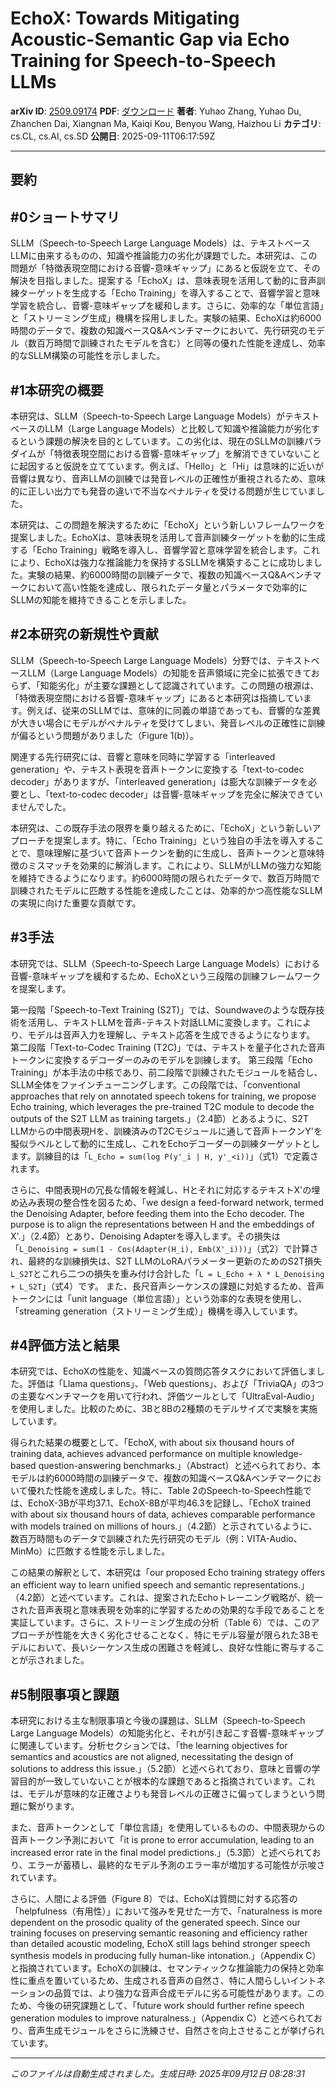 # EchoX: Towards Mitigating Acoustic-Semantic Gap via Echo Training for   Speech-to-Speech LLMs

**arXiv ID**: [2509.09174](http://arxiv.org/abs/2509.09174v1)
**PDF**: [ダウンロード](http://arxiv.org/pdf/2509.09174v1.pdf)
**著者**: Yuhao Zhang, Yuhao Du, Zhanchen Dai, Xiangnan Ma, Kaiqi Kou, Benyou Wang, Haizhou Li
**カテゴリ**: cs.CL, cs.AI, cs.SD
**公開日**: 2025-09-11T06:17:59Z

---

## 要約

## #0ショートサマリ
SLLM（Speech-to-Speech Large Language Models）は、テキストベースLLMに由来するものの、知識や推論能力の劣化が課題でした。本研究は、この問題が「特徴表現空間における音響-意味ギャップ」にあると仮説を立て、その解決を目指しました。提案する「EchoX」は、意味表現を活用して動的に音声訓練ターゲットを生成する「Echo Training」を導入することで、音響学習と意味学習を統合し、音響-意味ギャップを緩和します。さらに、効率的な「単位言語」と「ストリーミング生成」機構を採用しました。実験の結果、EchoXは約6000時間のデータで、複数の知識ベースQ&Aベンチマークにおいて、先行研究のモデル（数百万時間で訓練されたモデルを含む）と同等の優れた性能を達成し、効率的なSLLM構築の可能性を示しました。

## #1本研究の概要
本研究は、SLLM（Speech-to-Speech Large Language Models）がテキストベースのLLM（Large Language Models）と比較して知識や推論能力が劣化するという課題の解決を目的としています。この劣化は、現在のSLLMの訓練パラダイムが「特徴表現空間における音響-意味ギャップ」を解消できていないことに起因すると仮説を立てています。例えば、「Hello」と「Hi」は意味的に近いが音響は異なり、音声LLMの訓練では発音レベルの正確性が重視されるため、意味的に正しい出力でも発音の違いで不当なペナルティを受ける問題が生じていました。

本研究は、この問題を解決するために「EchoX」という新しいフレームワークを提案しました。EchoXは、意味表現を活用して音声訓練ターゲットを動的に生成する「Echo Training」戦略を導入し、音響学習と意味学習を統合します。これにより、EchoXは強力な推論能力を保持するSLLMを構築することに成功しました。実験の結果、約6000時間の訓練データで、複数の知識ベースQ&Aベンチマークにおいて高い性能を達成し、限られたデータ量とパラメータで効率的にSLLMの知能を維持できることを示しました。

## #2本研究の新規性や貢献
SLLM（Speech-to-Speech Large Language Models）分野では、テキストベースLLM（Large Language Models）の知能を音声領域に完全に拡張できておらず、「知能劣化」が主要な課題として認識されています。この問題の根源は、「特徴表現空間における音響-意味ギャップ」にあると本研究は指摘しています。例えば、従来のSLLMでは、意味的に同義の単語であっても、音響的な差異が大きい場合にモデルがペナルティを受けてしまい、発音レベルの正確性に訓練が偏るという問題がありました（Figure 1(b)）。

関連する先行研究には、音響と意味を同時に学習する「interleaved generation」や、テキスト表現を音声トークンに変換する「text-to-codec decoder」がありますが、「interleaved generation」は膨大な訓練データを必要とし、「text-to-codec decoder」は音響-意味ギャップを完全に解決できていませんでした。

本研究は、この既存手法の限界を乗り越えるために、「EchoX」という新しいアプローチを提案します。特に、「Echo Training」という独自の手法を導入することで、意味理解に基づいて音声トークンを動的に生成し、音声トークンと意味特徴のミスマッチを効果的に解消します。これにより、SLLMがLLMの強力な知能を維持できるようになります。約6000時間の限られたデータで、数百万時間で訓練されたモデルに匹敵する性能を達成したことは、効率的かつ高性能なSLLMの実現に向けた重要な貢献です。

## #3手法
本研究では、SLLM（Speech-to-Speech Large Language Models）における音響-意味ギャップを緩和するため、EchoXという三段階の訓練フレームワークを提案します。

第一段階「Speech-to-Text Training (S2T)」では、Soundwaveのような既存技術を活用し、テキストLLMを音声-テキスト対話LLMに変換します。これにより、モデルは音声入力を理解し、テキスト応答を生成できるようになります。
第二段階「Text-to-Codec Training (T2C)」では、テキストを量子化された音声トークンに変換するデコーダーのみのモデルを訓練します。
第三段階「Echo Training」が本手法の中核であり、前二段階で訓練されたモジュールを結合し、SLLM全体をファインチューニングします。この段階では、「conventional approaches that rely on annotated speech tokens for training, we propose Echo training, which leverages the pre-trained T2C module to decode the outputs of the S2T LLM as training targets.」（2.4節）とあるように、S2T LLMからの中間表現Hを、訓練済みのT2Cモジュールに通して音声トークンY'を擬似ラベルとして動的に生成し、これをEchoデコーダーの訓練ターゲットとします。訓練目的は「`L_Echo = sum(log P(y'_i | H, y'_<i))`」（式1）で定義されます。

さらに、中間表現Hの冗長な情報を軽減し、Hとそれに対応するテキストX'の埋め込み表現の整合性を図るため、「we design a feed-forward network, termed the Denoising Adapter, before feeding them into the Echo decoder. The purpose is to align the representations between H and the embeddings of X'.」（2.4節）とあり、Denoising Adapterを導入します。その損失は「`L_Denoising = sum(1 - Cos(Adapter(H_i), Emb(X'_i)))`」（式2）で計算され、最終的な訓練損失は、S2T LLMのLoRAパラメーター更新のためのS2T損失`L_S2T`とこれら二つの損失を重み付け合計した「`L = L_Echo + λ * L_Denoising + L_S2T`」（式4）です。
また、長尺音声シーケンスの課題に対処するため、音声トークンには「unit language（単位言語）」という効率的な表現を使用し、「streaming generation（ストリーミング生成）」機構を導入しています。

## #4評価方法と結果
本研究では、EchoXの性能を、知識ベースの質問応答タスクにおいて評価しました。評価は「Llama questions」、「Web questions」、および「TriviaQA」の3つの主要なベンチマークを用いて行われ、評価ツールとして「UltraEval-Audio」を使用しました。比較のために、3Bと8Bの2種類のモデルサイズで実験を実施しています。

得られた結果の概要として、「EchoX, with about six thousand hours of training data, achieves advanced performance on multiple knowledge-based question-answering benchmarks.」（Abstract）と述べられており、本モデルは約6000時間の訓練データで、複数の知識ベースQ&Aベンチマークにおいて優れた性能を達成しました。特に、Table 2のSpeech-to-Speech性能では、EchoX-3Bが平均37.1、EchoX-8Bが平均46.3を記録し、「EchoX trained with about six thousand hours of data, achieves comparable performance with models trained on millions of hours.」（4.2節）と示されているように、数百万時間ものデータで訓練された先行研究のモデル（例：VITA-Audio、MinMo）に匹敵する性能を示しました。

この結果の解釈として、本研究は「our proposed Echo training strategy offers an efficient way to learn unified speech and semantic representations.」（4.2節）と述べています。これは、提案されたEchoトレーニング戦略が、統一された音声表現と意味表現を効率的に学習するための効果的な手段であることを実証しています。さらに、ストリーミング生成の分析（Table 6）では、このアプローチが性能を大きく劣化させることなく、特にモデル容量が限られた3Bモデルにおいて、長いシーケンス生成の困難さを軽減し、良好な性能に寄与することが示されました。

## #5制限事項と課題
本研究における主な制限事項と今後の課題は、SLLM（Speech-to-Speech Large Language Models）の知能劣化と、それが引き起こす音響-意味ギャップに関連しています。分析セクションでは、「the learning objectives for semantics and acoustics are not aligned, necessitating the design of solutions to address this issue.」（5.2節）と述べられており、意味と音響の学習目的が一致していないことが根本的な課題であると指摘されています。これは、モデルが意味的な正確さよりも発音レベルの正確さに偏ってしまうという問題に繋がります。

また、音声トークンとして「単位言語」を使用しているものの、中間表現からの音声トークン予測において「it is prone to error accumulation, leading to an increased error rate in the final model predictions.」（5.3節）と述べられており、エラーが蓄積し、最終的なモデル予測のエラー率が増加する可能性が示唆されています。

さらに、人間による評価（Figure 8）では、EchoXは質問に対する応答の「helpfulness（有用性）」において強みを見せた一方で、「naturalness is more dependent on the prosodic quality of the generated speech. Since our training focuses on preserving semantic reasoning and efficiency rather than detailed acoustic modeling, EchoX still lags behind stronger speech synthesis models in producing fully human-like intonation.」（Appendix C）と指摘されています。EchoXの訓練は、セマンティックな推論能力の保持と効率性に重点を置いているため、生成される音声の自然さ、特に人間らしいイントネーションの品質では、より強力な音声合成モデルに劣る可能性があります。このため、今後の研究課題として、「future work should further refine speech generation modules to improve naturalness.」（Appendix C）と述べられており、音声生成モジュールをさらに洗練させ、自然さを向上させることが挙げられています。

---

*このファイルは自動生成されました。生成日時: 2025年09月12日 08:28:31*
